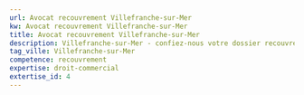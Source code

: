 ```yaml
---
url: Avocat recouvrement Villefranche-sur-Mer
kw: Avocat recouvrement Villefranche-sur-Mer
title: Avocat recouvrement Villefranche-sur-Mer
description: Villefranche-sur-Mer - confiez-nous votre dossier recouvrement
tag_ville: Villefranche-sur-Mer
competence: recouvrement
expertise: droit-commercial
extertise_id: 4
---
```

